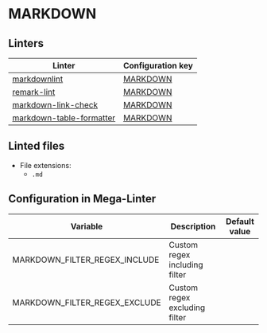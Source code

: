 <!-- markdownlint-disable MD003 MD020 MD033 MD041 -->
<!-- Generated by .automation/build.py, please do not update manually -->
<!-- Instead, update descriptor file at https://github.com/nvuillam/mega-linter/tree/master/megalinter/descriptors/markdown.yml -->
# MARKDOWN

## Linters

| Linter                                                           | Configuration key                                |
|------------------------------------------------------------------|--------------------------------------------------|
| [markdownlint](markdown_markdownlint.md)                         | [MARKDOWN](markdown_markdownlint.md)             |
| [remark-lint](markdown_remark_lint.md)                           | [MARKDOWN](markdown_remark_lint.md)              |
| [markdown-link-check](markdown_markdown_link_check.md)           | [MARKDOWN](markdown_markdown_link_check.md)      |
| [markdown-table-formatter](markdown_markdown_table_formatter.md) | [MARKDOWN](markdown_markdown_table_formatter.md) |

## Linted files

- File extensions:
  - `.md`

## Configuration in Mega-Linter

| Variable                      | Description                   | Default value |
|-------------------------------|-------------------------------|---------------|
| MARKDOWN_FILTER_REGEX_INCLUDE | Custom regex including filter |               |
| MARKDOWN_FILTER_REGEX_EXCLUDE | Custom regex excluding filter |               |

